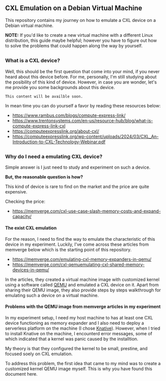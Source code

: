 ## CXL Emulation on a Debian Virtual Machine

This repository contains my journey on how to emulate a CXL device on a Debian
virtual machine. 

**NOTE:** If you'd like to create a new virtual machine with a different Linux distribution,
this guide maybe helpful; however you have to figure out how to solve the problems that could happen
along the way by yourself.

##

### What is a CXL device?
Well, this should be the first question that come into your mind, if you never heard about this device before.
For me, personally, I'm still studying about the posibility of this kind of device. However, in case you are wonder, let's me
provide you some backgrounds about this device.

`This content will be availble soon. `

In mean time you can do yourself a favor by reading these resources below:
- https://www.rambus.com/blogs/compute-express-link/ 
- https://www.trentonsystems.com/en-us/resource-hub/blog/what-is-compute-express-link-cxl
- https://computeexpresslink.org/about-cxl/
- https://computeexpresslink.org/wp-content/uploads/2024/03/CXL_An-Introduction-to-CXL-Technology-Webinar.pdf

##


### Why do I need a emulating CXL device?

Simple answer is I just need to study and experiment on such a device. 

**But, the reasonable question is how?** 

This kind of device is rare to find on the market and the price are quite expensive.

Checking the price:
- https://memverge.com/cxl-use-case-slash-memory-costs-and-expand-capacity/

#### The exist CXL emulation

For the reason, I need to find the way to emulate the characteristic of this device in my experiment. Luckily, I've come across these articles from memverge below which is the starting point of this repository.

- https://memverge.com/emulating-cxl-memory-expanders-in-qemu/
- https://memverge.com/cxl-qemuemulating-cxl-shared-memory-devices-in-qemu/

In the articles, they created a virtual machine image with customized kernel using a software called [QEMU](https://www.qemu.org/) and emulated a CXL device on it. Apart from sharing their QEMU image, they also provide steps by steps walkthrough for emulating such a device on a virtual machine.

#### Problems with the QEMU image from memverge articles in my experiment

In my experiment setup, I need my host machine to has at least one CXL device functioning as memory expander and I also need to deploy a serverless platform on the machine (I chose [Knative](https://knative.dev/docs/)). However, when I tried to install Knative on the machine, I encounterd error messages, some of which indicated that a kernel was panic caused by the installtion.

My theory is that they configured the kernel to be small, prestine, and focused soely on CXL emulation. 

To address this problem, the first idea that came to my mind was to create a customized kernel QEMU image myself. This is why you have found this document here.

